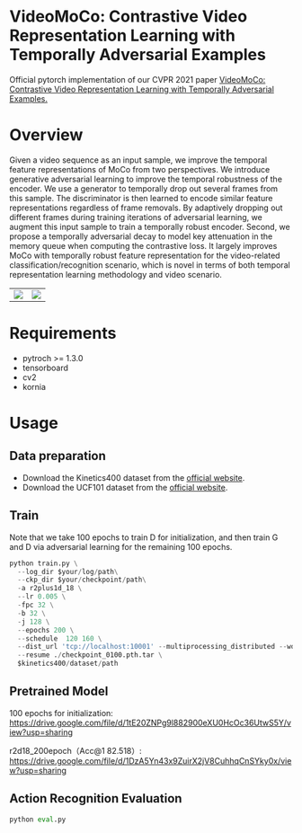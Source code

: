 # VideoMoCo: Contrastive Video Representation Learning with Temporally Adversarial Examples
Official pytorch implementation of our CVPR 2021 paper [VideoMoCo: Contrastive Video Representation Learning with Temporally Adversarial Examples.](https://arxiv.org/abs/2103.05905)
# Overview
Given a video sequence as an input sample, we improve the temporal feature representations of MoCo from two perspectives. We introduce generative adversarial learning to improve the temporal robustness of the encoder. We use a generator to temporally drop out several frames from this sample. The discriminator is then learned to encode similar feature representations regardless of frame removals. By adaptively dropping out different frames during training iterations of adversarial learning, we augment this input sample to train a temporally robust encoder. Second, we propose a temporally adversarial decay to model key attenuation in the memory queue when computing the contrastive loss. It largely improves MoCo with temporally robust feature representation for the video-related classification/recognition scenario, which is novel in terms of both temporal representation learning methodology and video scenario.
<table>
    <tr>
        <td ><center><img src="https://i.loli.net/2021/05/08/2K3ZY9kjC4xe7um.png" /center></td>
        <td ><center><img src="https://i.loli.net/2021/05/08/ZVGAwKk2mIuY1aP.png" /center></td>
    </tr>

</table>

# Requirements
- pytroch >= 1.3.0
- tensorboard
- cv2
- kornia

# Usage

## Data preparation

- Download the Kinetics400 dataset from the [official website](https://deepmind.com/research/open-source/kinetics).
- Download the UCF101 dataset from the [official website](https://www.crcv.ucf.edu/data/UCF101.php).


## Train
Note that we take 100 epochs to train D for initialization, and then train G and D via adversarial learning for the remaining 100 epochs.
```python
python train.py \
  --log_dir $your/log/path\
  --ckp_dir $your/checkpoint/path\
  -a r2plus1d_18 \
  --lr 0.005 \
  -fpc 32 \
  -b 32 \
  -j 128 \
  --epochs 200 \
  --schedule  120 160 \
  --dist_url 'tcp://localhost:10001' --multiprocessing_distributed --world_size 1 --rank 0 \
  --resume ./checkpoint_0100.pth.tar \
  $kinetics400/dataset/path
```

## Pretrained Model
100 epochs for initialization: https://drive.google.com/file/d/1tE20ZNPg9l882900eXU0HcOc36UtwS5Y/view?usp=sharing

r2d18_200epoch（Acc@1 82.518）: https://drive.google.com/file/d/1DzA5Yn43x9ZuirX2jV8CuhhqCnSYky0x/view?usp=sharing

##  Action Recognition Evaluation
```python
python eval.py  
```
